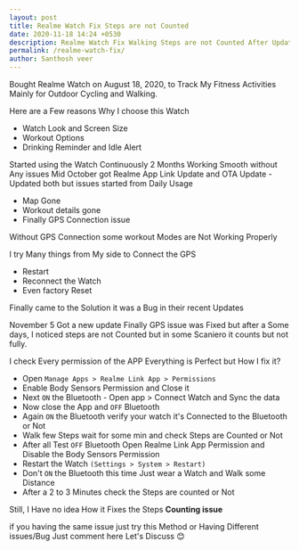 ```yaml
---
layout: post
title: Realme Watch Fix Steps are not Counted
date: 2020-11-18 14:24 +0530
description: Realme Watch Fix Walking Steps are not Counted After Update or GPS Connection.
permalink: /realme-watch-fix/
author: Santhosh veer
---
```


Bought Realme Watch on August 18, 2020, to Track My Fitness Activities Mainly for Outdoor Cycling and Walking.

Here are a Few reasons Why I choose this Watch

- Watch Look and Screen Size
- Workout Options
- Drinking Reminder and Idle Alert

Started using the Watch Continuously 2 Months Working Smooth without Any issues
Mid October got Realme App Link Update and OTA Update - Updated both
but issues started from Daily Usage

- Map Gone
- Workout details gone
- Finally GPS Connection issue

Without GPS Connection some workout Modes are Not Working Properly

I try Many things from My side to Connect the GPS

- Restart
- Reconnect the Watch
- Even factory Reset

Finally came to the Solution it was a Bug in their recent Updates

November 5 Got a new update Finally GPS issue was Fixed but after a Some days, I noticed steps are not Counted but in some Scaniero it counts but not fully.

I check Every permission of the APP Everything is Perfect but How I fix it?

- Open `Manage Apps > Realme Link App > Permissions`
- Enable Body Sensors Permission and Close it
- Next `ON` the Bluetooth - Open app > Connect Watch and Sync the data
- Now close the App and `OFF` Bluetooth
- Again `ON` the Bluetooth verify your watch it's Connected to the Bluetooth or Not
- Walk few Steps wait for some min and check Steps are Counted or Not
- After all Test `OFF` Bluetooth Open Realme Link App Permission and Disable the Body Sensors Permission
- Restart the Watch `(Settings > System > Restart)`
- Don't `ON` the Bluetooth this time Just wear a Watch and Walk some Distance
- After a 2 to 3 Minutes check the Steps are counted or Not

Still, I Have no idea How it Fixes the Steps **Counting issue**

if you having the same issue just try this Method or Having Different issues/Bug Just comment here Let's Discuss 😊
